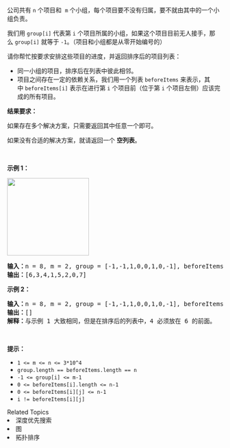 <p>公司共有&nbsp;<code>n</code>&nbsp;个项目和 &nbsp;<code>m</code>&nbsp;个小组，每个项目要不没有归属，要不就由其中的一个小组负责。</p>

<p>我们用&nbsp;<code>group[i]</code>&nbsp;代表第&nbsp;<code>i</code>&nbsp;个项目所属的小组，如果这个项目目前无人接手，那么&nbsp;<code>group[i]</code> 就等于&nbsp;<code>-1</code>。（项目和小组都是从零开始编号的）</p>

<p>请你帮忙按要求安排这些项目的进度，并返回排序后的项目列表：</p>

<ul>
	<li>同一小组的项目，排序后在列表中彼此相邻。</li>
	<li>项目之间存在一定的依赖关系，我们用一个列表 <code>beforeItems</code>&nbsp;来表示，其中&nbsp;<code>beforeItems[i]</code>&nbsp;表示在进行第&nbsp;<code>i</code>&nbsp;个项目前（位于第 <code>i</code>&nbsp;个项目左侧）应该完成的所有项目。</li>
</ul>

<p><strong>结果要求：</strong></p>

<p>如果存在多个解决方案，只需要返回其中任意一个即可。</p>

<p>如果没有合适的解决方案，就请返回一个 <strong>空列表</strong>。</p>

<p>&nbsp;</p>

<p><strong>示例 1：</strong></p>

<p><strong><img alt="" src="https://assets.leetcode-cn.com/aliyun-lc-upload/uploads/2019/09/22/1359_ex1.png" style="height: 181px; width: 191px;"></strong></p>

<pre><strong>输入：</strong>n = 8, m = 2, group = [-1,-1,1,0,0,1,0,-1], beforeItems = [[],[6],[5],[6],[3,6],[],[],[]]
<strong>输出：</strong>[6,3,4,1,5,2,0,7]
</pre>

<p><strong>示例&nbsp;2：</strong></p>

<pre><strong>输入：</strong>n = 8, m = 2, group = [-1,-1,1,0,0,1,0,-1], beforeItems = [[],[6],[5],[6],[3],[],[4],[]]
<strong>输出：</strong>[]
<strong>解释：</strong>与示例 1 大致相同，但是在排序后的列表中，4 必须放在 6 的前面。
</pre>

<p>&nbsp;</p>

<p><strong>提示：</strong></p>

<ul>
	<li><code>1 &lt;= m &lt;= n &lt;= 3*10^4</code></li>
	<li><code>group.length == beforeItems.length == n</code></li>
	<li><code>-1 &lt;= group[i] &lt;= m-1</code></li>
	<li><code>0 &lt;= beforeItems[i].length &lt;= n-1</code></li>
	<li><code>0 &lt;= beforeItems[i][j] &lt;= n-1</code></li>
	<li><code>i != beforeItems[i][j]</code></li>
</ul>
<div><div>Related Topics</div><div><li>深度优先搜索</li><li>图</li><li>拓扑排序</li></div></div>